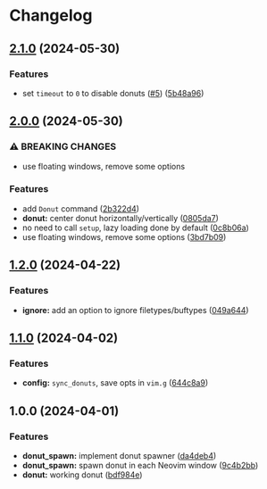 # Changelog

## [2.1.0](https://github.com/NStefan002/donut.nvim/compare/v2.0.0...v2.1.0) (2024-05-30)


### Features

* set `timeout` to `0` to disable donuts ([#5](https://github.com/NStefan002/donut.nvim/issues/5)) ([5b48a96](https://github.com/NStefan002/donut.nvim/commit/5b48a96e15fea83cb68f86eeea2088894957f1ba))

## [2.0.0](https://github.com/NStefan002/donut.nvim/compare/v1.2.0...v2.0.0) (2024-05-30)


### ⚠ BREAKING CHANGES

* use floating windows, remove some options

### Features

* add `Donut` command ([2b322d4](https://github.com/NStefan002/donut.nvim/commit/2b322d42c5d21717226fe7256ec0a0b02f689b30))
* **donut:** center donut horizontally/vertically ([0805da7](https://github.com/NStefan002/donut.nvim/commit/0805da7f04fa0706be00d3a3075404d46e02c241))
* no need to call `setup`, lazy loading done by default ([0c8b06a](https://github.com/NStefan002/donut.nvim/commit/0c8b06ab6d4d283f4a395c7d81a65626ba9eb81c))
* use floating windows, remove some options ([3bd7b09](https://github.com/NStefan002/donut.nvim/commit/3bd7b09f68af3712ba5d4e24beacef24a2df2cbd))

## [1.2.0](https://github.com/NStefan002/donut.nvim/compare/v1.1.0...v1.2.0) (2024-04-22)


### Features

* **ignore:** add an option to ignore filetypes/buftypes ([049a644](https://github.com/NStefan002/donut.nvim/commit/049a6447b38840b79c831380cd332dc253626707))

## [1.1.0](https://github.com/NStefan002/donut.nvim/compare/v1.0.0...v1.1.0) (2024-04-02)


### Features

* **config:** `sync_donuts`, save opts in `vim.g` ([644c8a9](https://github.com/NStefan002/donut.nvim/commit/644c8a97389f0dd7d9aaa3b786f2056f052d5ba3))

## 1.0.0 (2024-04-01)


### Features

* **donut_spawn:** implement donut spawner ([da4deb4](https://github.com/NStefan002/donut.nvim/commit/da4deb4440be266759522473d826f6a9df31c919))
* **donut_spawn:** spawn donut in each Neovim window ([9c4b2bb](https://github.com/NStefan002/donut.nvim/commit/9c4b2bb79929032c857c828bee137f08acf9af16))
* **donut:** working donut ([bdf984e](https://github.com/NStefan002/donut.nvim/commit/bdf984e2e2abe9a2e6b5214605172c64249033ab))
